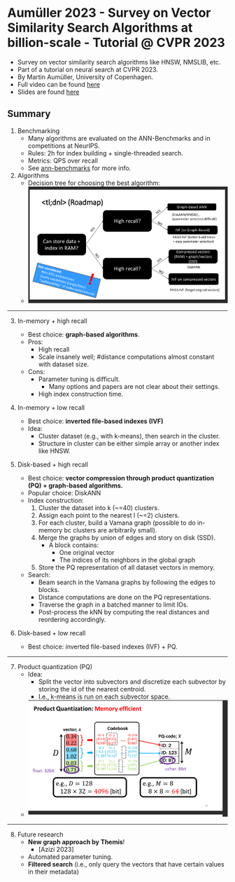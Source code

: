# Aumüller 2023 - Survey on Vector Similarity Search Algorithms at billion-scale - Tutorial @ CVPR 2023
- Survey on vector similarity search algorithms like HNSW, NMSLIB, etc.
- Part of a tutorial on neural search at CVPR 2023.
- By Martin Aumüller, University of Copenhagen.
- Full video can be found [here](https://www.youtube.com/watch?v=tvoP1IyZRxE)
- Slides are found [here](matsui23_tutorial_slides-survey.pdf)

## Summary
1. Benchmarking
    - Many algorithms are evaluated on the ANN-Benchmarks and in competitions at NeurIPS.
    - Rules: 2h for index building + single-threaded search.
    - Metrics: QPS over recall
    - See [ann-benchmarks](https://github.com/erikbern/ann-benchmarks) for more info.
2. Algorithms
    - Decision tree for choosing the best algorithm: 
    - ![decision tree](decision_tree.png)

---


3. In-memory + high recall
    - Best choice: **graph-based algorithms**.
    - Pros: 
        - High recall
        - Scale insanely well; #distance computations almost constant with dataset size.
    - Cons: 
        - Parameter tuning is difficult.
            - Many options and papers are not clear about their settings.
        - High index construction time.
4. In-memory + low recall
    - Best choice: **inverted file-based indexes (IVF)**
    - Idea:
        - Cluster dataset (e.g., with k-means), then search in the cluster.
        - Structure in cluster can be either simple array or another index like HNSW.

5. Disk-based + high recall
    - Best choice: **vector compression through product quantization (PQ) + graph-based algorithms.**
    - Popular choice: DiskANN
    - Index construction:
        1. Cluster the dataset into k (~=40) clusters.
        2. Assign each point to the nearest l (~=2) clusters.
        3. For each cluster, build a Vamana graph (possible to do in-memory bc clusters are arbitrarily small).
        4. Merge the graphs by union of edges and story on disk (SSD). 
            - A block contains:
                - One original vector
                - The indices of its neighbors in the global graph
        5. Store the PQ representation of all dataset vectors in memory.
    - Search:
        - Beam search in the Vamana graphs by following the edges to blocks.
        - Distance computations are done on the PQ representations.
        - Traverse the graph in a batched manner to limit IOs.
        - Post-process the kNN by computing the real distances and reordering accordingly.
6. Disk-based + low recall
    - Best choice: inverted file-based indexes (IVF) + PQ.

--- 
7. Product quantization (PQ)
    - Idea: 
        - Split the vector into subvectors and discretize each subvector by storing the id of the nearest centroid.
        - I.e., k-means is run on each subvector space.
    - ![pq](pq.png)

---


8. Future research
    - **New graph approach by Themis**!
        - [Azizi 2023]
    - Automated parameter tuning.
    - **Filtered search** (i.e., only query the vectors that have certain values in their metadata)
    


